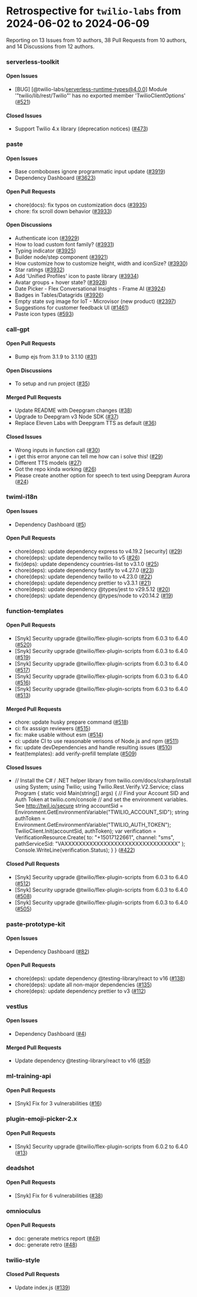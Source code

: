 # Retrospective for `twilio-labs` from 2024-06-02 to 2024-06-09

Reporting on 13 Issues from 10 authors, 38 Pull Requests from 10 authors, and 14 Discussions from 12 authors.


### serverless-toolkit

#### Open Issues

- [BUG] [@twilio-labs/serverless-runtime-types@4.0.0] Module '"twilio/lib/rest/Twilio"' has no exported member 'TwilioClientOptions' ([#521](https://github.com/twilio-labs/serverless-toolkit/issues/521))

#### Closed Issues

- Support Twilio 4.x library (deprecation notices) ([#473](https://github.com/twilio-labs/serverless-toolkit/issues/473))

### paste

#### Open Issues

- Base comboboxes ignore programmatic input update ([#3919](https://github.com/twilio-labs/paste/issues/3919))
- Dependency Dashboard ([#3623](https://github.com/twilio-labs/paste/issues/3623))

#### Open Pull Requests

- chore(docs): fix typos on customization docs ([#3935](https://github.com/twilio-labs/paste/pull/3935))
- chore: fix scroll down behavior ([#3933](https://github.com/twilio-labs/paste/pull/3933))

#### Open Discussions

- Authenticate icon ([#3929](https://github.com/twilio-labs/paste/discussions/3929))
- How to load custom font family? ([#3931](https://github.com/twilio-labs/paste/discussions/3931))
- Typing indicator ([#3925](https://github.com/twilio-labs/paste/discussions/3925))
- Builder node/step component ([#3921](https://github.com/twilio-labs/paste/discussions/3921))
- How customize how to customize height, width and iconSize? ([#3930](https://github.com/twilio-labs/paste/discussions/3930))
- Star ratings ([#3932](https://github.com/twilio-labs/paste/discussions/3932))
- Add 'Unified Profiles' icon to paste library ([#3934](https://github.com/twilio-labs/paste/discussions/3934))
- Avatar groups + hover state? ([#3928](https://github.com/twilio-labs/paste/discussions/3928))
- Date Picker - Flex Conversational Insights - Frame AI ([#3924](https://github.com/twilio-labs/paste/discussions/3924))
- Badges in Tables/Datagrids ([#3926](https://github.com/twilio-labs/paste/discussions/3926))
- Empty state svg image for IoT - Microvisor (new product) ([#2397](https://github.com/twilio-labs/paste/discussions/2397))
- Suggestions for customer feedback UI ([#1461](https://github.com/twilio-labs/paste/discussions/1461))
- Paste icon types ([#593](https://github.com/twilio-labs/paste/discussions/593))

### call-gpt

#### Open Pull Requests

- Bump ejs from 3.1.9 to 3.1.10 ([#31](https://github.com/twilio-labs/call-gpt/pull/31))

#### Open Discussions

- To setup and run project ([#35](https://github.com/twilio-labs/call-gpt/discussions/35))

#### Merged Pull Requests

- Update README with Deepgram changes ([#38](https://github.com/twilio-labs/call-gpt/pull/38))
- Upgrade to Deepgram v3 Node SDK ([#37](https://github.com/twilio-labs/call-gpt/pull/37))
- Replace Eleven Labs with Deepgram TTS as default ([#36](https://github.com/twilio-labs/call-gpt/pull/36))

#### Closed Issues

- Wrong inputs in function call ([#30](https://github.com/twilio-labs/call-gpt/issues/30))
- i get this error anyone can tell me how can i solve this! ([#29](https://github.com/twilio-labs/call-gpt/issues/29))
- Different TTS models ([#27](https://github.com/twilio-labs/call-gpt/issues/27))
- Got the repo kinda working ([#26](https://github.com/twilio-labs/call-gpt/issues/26))
- Please create another option for  speech to text using Deepgram Aurora ([#24](https://github.com/twilio-labs/call-gpt/issues/24))

### twiml-i18n

#### Open Issues

- Dependency Dashboard ([#5](https://github.com/twilio-labs/twiml-i18n/issues/5))

#### Open Pull Requests

- chore(deps): update dependency express to v4.19.2 [security] ([#29](https://github.com/twilio-labs/twiml-i18n/pull/29))
- chore(deps): update dependency twilio to v5 ([#26](https://github.com/twilio-labs/twiml-i18n/pull/26))
- fix(deps): update dependency countries-list to v3.1.0 ([#25](https://github.com/twilio-labs/twiml-i18n/pull/25))
- chore(deps): update dependency fastify to v4.27.0 ([#23](https://github.com/twilio-labs/twiml-i18n/pull/23))
- chore(deps): update dependency twilio to v4.23.0 ([#22](https://github.com/twilio-labs/twiml-i18n/pull/22))
- chore(deps): update dependency prettier to v3.3.1 ([#21](https://github.com/twilio-labs/twiml-i18n/pull/21))
- chore(deps): update dependency @types/jest to v29.5.12 ([#20](https://github.com/twilio-labs/twiml-i18n/pull/20))
- chore(deps): update dependency @types/node to v20.14.2 ([#19](https://github.com/twilio-labs/twiml-i18n/pull/19))

### function-templates

#### Open Pull Requests

- [Snyk] Security upgrade @twilio/flex-plugin-scripts from 6.0.3 to 6.4.0 ([#520](https://github.com/twilio-labs/function-templates/pull/520))
- [Snyk] Security upgrade @twilio/flex-plugin-scripts from 6.0.3 to 6.4.0 ([#519](https://github.com/twilio-labs/function-templates/pull/519))
- [Snyk] Security upgrade @twilio/flex-plugin-scripts from 6.0.3 to 6.4.0 ([#517](https://github.com/twilio-labs/function-templates/pull/517))
- [Snyk] Security upgrade @twilio/flex-plugin-scripts from 6.0.3 to 6.4.0 ([#516](https://github.com/twilio-labs/function-templates/pull/516))
- [Snyk] Security upgrade @twilio/flex-plugin-scripts from 6.0.3 to 6.4.0 ([#513](https://github.com/twilio-labs/function-templates/pull/513))

#### Merged Pull Requests

- chore: update husky prepare command ([#518](https://github.com/twilio-labs/function-templates/pull/518))
- ci: fix asssign reviewers ([#515](https://github.com/twilio-labs/function-templates/pull/515))
- fix: make usable without esm ([#514](https://github.com/twilio-labs/function-templates/pull/514))
- ci: update CI to use reasonable verisons of Node.js and npm ([#511](https://github.com/twilio-labs/function-templates/pull/511))
- fix: update devDependencies and handle resulting issues ([#510](https://github.com/twilio-labs/function-templates/pull/510))
- feat(templates): add verify-prefill template ([#509](https://github.com/twilio-labs/function-templates/pull/509))

#### Closed Issues

- // Install the C# / .NET helper library from twilio.com/docs/csharp/install  using System; using Twilio; using Twilio.Rest.Verify.V2.Service;   class Program {     static void Main(string[] args)     {         // Find your Account SID and Auth Token at twilio.com/console         // and set the environment variables. See http://twil.io/secure         string accountSid = Environment.GetEnvironmentVariable("TWILIO_ACCOUNT_SID");         string authToken = Environment.GetEnvironmentVariable("TWILIO_AUTH_TOKEN");          TwilioClient.Init(accountSid, authToken);          var verification = VerificationResource.Create(             to: "+15017122661",             channel: "sms",             pathServiceSid: "VAXXXXXXXXXXXXXXXXXXXXXXXXXXXXXXXX"         );          Console.WriteLine(verification.Status);     } }  ([#422](https://github.com/twilio-labs/function-templates/issues/422))

#### Closed Pull Requests

- [Snyk] Security upgrade @twilio/flex-plugin-scripts from 6.0.3 to 6.4.0 ([#512](https://github.com/twilio-labs/function-templates/pull/512))
- [Snyk] Security upgrade @twilio/flex-plugin-scripts from 6.0.3 to 6.4.0 ([#508](https://github.com/twilio-labs/function-templates/pull/508))
- [Snyk] Security upgrade @twilio/flex-plugin-scripts from 6.0.3 to 6.4.0 ([#505](https://github.com/twilio-labs/function-templates/pull/505))

### paste-prototype-kit

#### Open Issues

- Dependency Dashboard ([#82](https://github.com/twilio-labs/paste-prototype-kit/issues/82))

#### Open Pull Requests

- chore(deps): update dependency @testing-library/react to v16 ([#138](https://github.com/twilio-labs/paste-prototype-kit/pull/138))
- chore(deps): update all non-major dependencies ([#135](https://github.com/twilio-labs/paste-prototype-kit/pull/135))
- chore(deps): update dependency prettier to v3 ([#112](https://github.com/twilio-labs/paste-prototype-kit/pull/112))

### vestlus

#### Open Issues

- Dependency Dashboard ([#4](https://github.com/twilio-labs/vestlus/issues/4))

#### Merged Pull Requests

- Update dependency @testing-library/react to v16 ([#59](https://github.com/twilio-labs/vestlus/pull/59))

### ml-training-api

#### Open Pull Requests

- [Snyk] Fix for 3 vulnerabilities ([#16](https://github.com/twilio-labs/ml-training-api/pull/16))

### plugin-emoji-picker-2.x

#### Open Pull Requests

- [Snyk] Security upgrade @twilio/flex-plugin-scripts from 6.0.2 to 6.4.0 ([#13](https://github.com/twilio-labs/plugin-emoji-picker-2.x/pull/13))

### deadshot

#### Open Pull Requests

- [Snyk] Fix for 6 vulnerabilities ([#38](https://github.com/twilio-labs/deadshot/pull/38))

### omnioculus

#### Open Pull Requests

- doc: generate metrics report ([#49](https://github.com/twilio-labs/omnioculus/pull/49))
- doc: generate retro ([#48](https://github.com/twilio-labs/omnioculus/pull/48))

### twilio-style

#### Closed Pull Requests

- Update index.js ([#139](https://github.com/twilio-labs/twilio-style/pull/139))